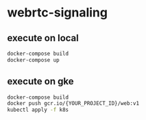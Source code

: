 # webrtc-signaling

## execute on local

```sh
docker-compose build
docker-compose up
```

## execute on gke

```sh
docker-compose build
docker push gcr.io/{YOUR_PROJECT_ID}/web:v1
kubectl apply -f k8s
```
